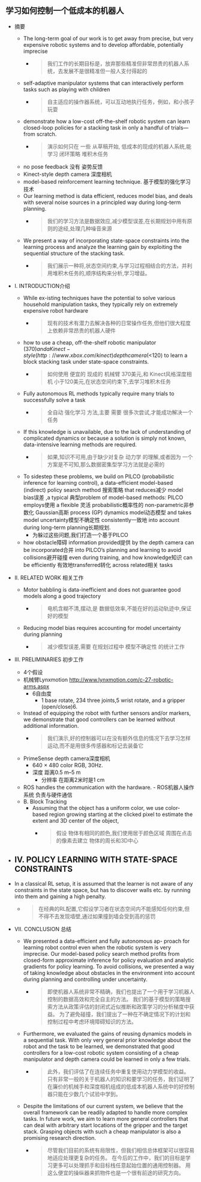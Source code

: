 ## 学习如何控制一个低成本的机器人

- 摘要
    - The long-term goal of our work is to get away from precise, but very expensive robotic systems and to develop affordable, potentially imprecise
        - > 我们工作的长期目标是，放弃那些精准但非常昂贵的机器人系统，去发展不是很精准但一般人支付得起的
    - self-adaptive manipulator systems that can interactively perform tasks such as playing with children
        - > 自主适应的操作器系统，可以互动地执行任务，例如，和小孩子玩耍
     - demonstrate how a low-cost off-the-shelf robotic system can learn closed-loop policies for a stacking task in only a handful of trials—from scratch. 
        - >演示如何只在 一些 从草稿开始, 低成本的现成的机器人系统,能学习 闭环策略 堆积木任务 
     - no pose feedback 没有 姿势反馈  
     - Kinect-style depth camera 深度相机
     - model-based reinforcement learning technique. 基于模型的强化学习技术
     - Our learning method is data efficient, reduces model bias, and deals with several noise sources in a principled way during long-term planning.
        - >我们的学习方法是数据效应,减少模型误差,在长期规划中用有原则的途经,处理几种噪音来源
     - We present a way of incorporating state-space constraints into the learning process and analyze the learning gain by exploiting the sequential structure of the stacking task.
        - >我们展示一种将,状态空间约束,与学习过程相结合的方法，并利用堆积木任务的,顺序结构来分析,学习增益。

- I. INTRODUCTION介绍
    -  While ex-isting techniques have the potential to solve various household manipulation tasks, they typically rely on extremely expensive robot hardware
        - > 现有的技术有潜力去解决各种的日常操作任务,但他们很大程度上依赖非常昂贵的机器人硬件
    - how to use a cheap, off-the-shelf robotic manipulator ($370) and a Kinect- style (http://www.xbox.com/kinect) depth camera (<$120) to learn a block stacking task under state-space constraints.
        - > 如何使用 便宜的 现成的 机械臂 370美元,和 Kinect风格深度相机 小于120美元,在状态空间约束下,去学习堆积木任务
    - Fully autonomous RL methods typically require many trials to successfully solve a task
        - > 全自动 强化学习 方法,主要 需要 很多次尝试,才能成功解决一个任务
    - If this knowledge is unavailable, due to the lack of understanding of complicated dynamics or because a solution is simply not known, data-intensive learning methods are required. 
        - > 如果,知识不可用,由于缺少对复杂 动力学 的理解,或者因为 一个方案是不可知,那么数据密集型学习方法就是必需的
    - To sidestep these problems, we build on PILCO (probabilistic inference for learning control), a data-efficient model-based (indirect) policy search method 搜索策略 that reduces减少 model bias误差 ,a typical 典型problem of model-based methods: PILCO employs使用 a flexible 灵活 probabilistic概率性的 non-parametric非参数化  Gaussian高斯 process (GP) dynamics model动态模型 and takes model uncertainty模型不确定性 consistently一致地 into account during long-term planning长期规划. 
       - 为躲过这些问题,我们打造一个基于PILCO
    - how obstacle障碍 information provided提供 by the depth camera can be incorporated合并 into PILCO’s planning and learning to avoid collisions避开碰撞 even during training, and how knowledge知识 can be efficiently 有效地transferred转化 across related相关 tasks
    
- II. RELATED WORK  相关工作  
    - Motor babbling is data-inefficient and does not guarantee good models along a good trajectory
        - >电机含糊不清,摆动,是 数据低效率,不能在好的运动轨迹中,保证好的模型
    - Reducing model bias requires accounting for model uncertainty during planning
        - > 减少模型误差,需要 在规划过程中 模型不确定性 的统计工作
        
- III. PRELIMINARIES 初步工作   
     - 4个假设
     - 机械臂Lynxmotion http://www.lynxmotion.com/c-27-robotic-arms.aspx
        - 6自由度 
            - 1 base rotate, 234 three joints,5 wrist rotate, and a gripper (open/close)6.
     - Instead of equipping the robot with further sensors and/or markers, we demonstrate that good controllers can be learned without additional information.
        - > 我们演示,好的控制器可以在没有额外信息的情况下去学习怎样运动,而不是用很多传感器和标记去装备它    
     - PrimeSense depth camera深度相机
        - 640 × 480 color RGB, 30Hz.
        - 深度 距离0.5 m–5 m
            - 分辨率 在距离2米时是1 cm
     - ROS handles the communication with the hardware.
            - ROS机器人操作系统 负责与硬件通信
     - B. Block Tracking
        - Assuming that the object has a uniform color, we use color-based region growing starting at the clicked pixel to estimate the extent and 3D center of the object,
            - >假设 物体有相同的颜色,我们使用居于颜色区域 周围在点击的像素去建立 物体的周长和3D中心
- IV. POLICY LEARNING WITH STATE-SPACE CONSTRAINTS
     - 
     
- In a classical RL setup, it is assumed that the learner is not aware of any constraints in the state space, but has to discover walls etc. by running into them and gaining a high penalty.
     - >在经典的RL配置,它假设学习者在状态空间内不能感知任何约束,但不得不去发现墙壁,通过如果撞到墙会受到高的惩罚
     
- VII. CONCLUSION 总结
     - We presented a data-efficient and fully autonomous ap- proach for learning robot control even when the robotic system is very imprecise. Our model-based policy search method profits from closed-form approximate inference for policy evaluation and analytic gradients for policy learning. To avoid collisions, we presented a way of taking knowledge about obstacles in the environment into account during planning and controlling under uncertainty.
        - >即使机器人系统非常不精确，我们也提出了一个用于学习机器人控制的数据高效和完全自主的方法。 我们的基于模型的策略搜索方法从政策评估的封闭式近似推断和政策学习的分析梯度中获益。 为了避免碰撞，我们提出了一种在不确定情况下的计划和控制过程中考虑环境障碍知识的方法。
     - Furthermore, we evaluated the gains of reusing dynamics models in a sequential task. With only very general prior knowledge about the robot and the task to be learned, we demonstrated that good controllers for a low-cost robotic system consisting of a cheap manipulator and depth camera could be learned in only a few trials.
        - >此外，我们评估了在连续任务中重复使用动力学模型的收益。 只有非常一般的关于机器人的知识和要学习的任务，我们证明了在廉价的机械手和深度相机组成的低成本机器人系统中的好控制器只能在少数几个试验中学到。
     - Despite the limitations of our current system, we believe that the overall framework can be readily adapted to handle more complex tasks. In future work, we aim to learn more general controllers that can deal with arbitrary start locations of the gripper and the target stack. Grasping objects with such a cheap manipulator is also a promising research direction.
        - >尽管我们目前的系统有局限性，但我们相信总体框架可以很容易地适应处理更复杂的任务。 在今后的工作中，我们的目标是学习更多可以处理抓手和目标栈任意起始位置的通用控制器。 用这么便宜的操纵器来抓物件也是一个很有前途的研究方向。